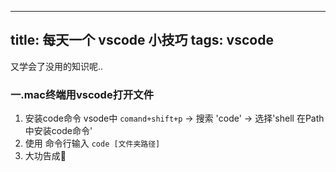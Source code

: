
---
title: 每天一个 vscode 小技巧
tags: vscode
---
又学会了没用的知识呢..
<!-- more -->
### 一.mac终端用vscode打开文件
1. 安装code命令
vsode中 `comand+shift+p` -> 搜索 'code' -> 选择'shell 在Path中安装code命令'
2. 使用
命令行输入 `code [文件夹路径]`
3. 大功告成🎉

